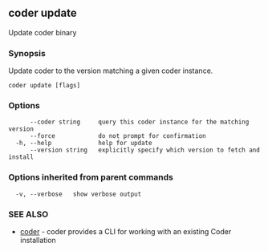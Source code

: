 ## coder update

Update coder binary

### Synopsis

Update coder to the version matching a given coder instance.

```
coder update [flags]
```

### Options

```
      --coder string     query this coder instance for the matching version
      --force            do not prompt for confirmation
  -h, --help             help for update
      --version string   explicitly specify which version to fetch and install
```

### Options inherited from parent commands

```
  -v, --verbose   show verbose output
```

### SEE ALSO

* [coder](coder.md)	 - coder provides a CLI for working with an existing Coder installation

